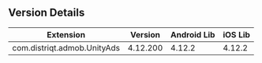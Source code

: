 ## Version Details

| Extension | Version | Android Lib | iOS Lib |
| --- | --- | --- | --- |
| com.distriqt.admob.UnityAds | 4.12.200 | 4.12.2 | 4.12.2 |
